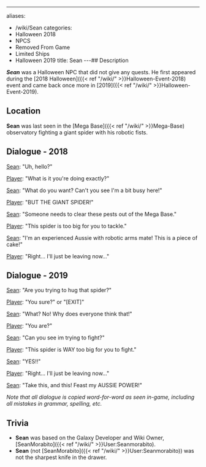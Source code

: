 ---
aliases:
- /wiki/Sean
categories:
- Halloween 2018
- NPCS
- Removed From Game
- Limited Ships
- Halloween 2019
title: Sean
---## Description

**_Sean_** was a Halloween NPC that did not give any quests. He first appeared during the [2018 Halloween]({{< ref "/wiki/" >}}Halloween-Event-2018) event and came back once more in [2019]({{< ref "/wiki/" >}}Halloween-Event-2019).

## Location

**Sean** was last seen in the [Mega Base]({{< ref "/wiki/" >}}Mega-Base) observatory fighting a giant spider with his robotic fists.

## Dialogue - 2018 

<u>Sean</u>: "Uh, hello?"

<u>Player</u>: "What is it you're doing exactly?"

<u>Sean</u>: "What do you want? Can't you see I'm a bit busy here!"

<u>Player</u>: "BUT THE GIANT SPIDER!"

<u>Sean</u>: "Someone needs to clear these pests out of the Mega Base."

<u>Player</u>: "This spider is too big for you to tackle."

<u>Sean</u>: "I'm an experienced Aussie with robotic arms mate! This is a piece of cake!"

<u>Player</u>: "Right... I'll just be leaving now..."

## Dialogue - 2019 

<u>Sean</u>: "Are you trying to hug that spider?"

<u>Player</u>: "You sure?" or "[EXIT]"

<u>Sean</u>: "What? No! Why does everyone think that!"

<u>Player</u>: "You are?"

<u>Sean</u>: "Can you see im trying to fight?"

<u>Player</u>: "This spider is WAY too big for you to fight."

<u>Sean</u>: "YES!!"

<u>Player</u>: "Right... I'll just be leaving now..."

<u>Sean</u>: "Take this, and this! Feast my AUSSIE POWER!"

_Note that all dialogue is copied word-for-word as seen in-game, including all mistakes in grammar, spelling, etc._

## Trivia

- **Sean** was based on the Galaxy Developer and Wiki Owner, [SeanMorabito]({{< ref "/wiki/" >}}User:Seanmorabito).
- **Sean** (not [SeanMorabito]({{< ref "/wiki/" >}}User:Seanmorabito)) was not the sharpest knife in the drawer.